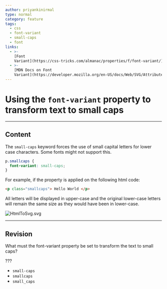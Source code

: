 ```yaml
---
author: priyankinirmal
type: normal
category: feature
tags:
  - css
  - font-variant
  - small-caps
  - font
links:
  - >-
    [Font
    Variant](https://css-tricks.com/almanac/properties/f/font-variant/){website}
  - >-
    [MDN Docs on Font
    Variant](https://developer.mozilla.org/en-US/docs/Web/SVG/Attribute/font-variant){documentation}
---
```


# Using the `font-variant` property to transform text to small caps


---

## Content

The `small-caps` keyword forces the use of small capital letters for lower case characters. Some fonts might not support this.

```css
p.smallcaps {
  font-variant: small-caps;
}
```

For example, if the property is applied on the following html code:

```html
<p class="smallcaps"> Hello World </p>
```

All letters will be displayed in upper-case and the original lower-case letters will remain the same size as they would have been in lower-case.

![HtmlToSvg.svg](https://img.enkipro.com/72b08450670bbbb282edc74f75bb9d82.png)


---

## Revision

What must the font-variant property be set to transform the text to small caps?

???

- `small-caps`
- `smallcaps`
- `small_caps`
